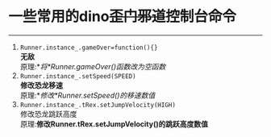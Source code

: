 # 一些常用的dino~~歪门邪道~~控制台命令

---

1. `Runner.instance_.gameOver=function(){}`<br>**无敌**<br>原理:**将*Runner.gameOver()*函数改为空函数**
2. `Runner.instance_.setSpeed(SPEED)` <br>**修改恐龙移速**<br>原理:**修改*Runner.setSpeed()*的移速数值**
3. `Runner.instance_.tRex.setJumpVelocity(HIGH)`<br>修改恐龙跳跃高度<br>原理:**修改Runner.tRex.setJumpVelocity()的跳跃高度数值**
